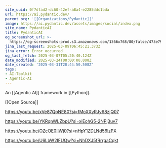 ```yaml
---
site_uuid: 0f7dfad2-dc60-42ef-a8a4-e2285ddc1bda
url: https://ai.pydantic.dev/
parent_org: '[[Organizations/Pydantic]]'
image: https://ai.pydantic.dev/assets/images/social/index.png
site_name: PydanticAI
title: PydanticAI
og_screenshot_url: >-
  https://og-screenshots-prod.s3.amazonaws.com/1366x768/80/false/473e7956a86382e6796123980a600b6f34412a694c4ed56c558fa1a9359ba1fd.jpeg
jina_last_request: 2025-03-09T06:45:21.373Z
jina_error: Error occurred
og_last_fetch: 2025-03-07T05:20:40.124Z
date_modified: 2025-03-24T00:00:00.000Z
date_created: '2025-03-31T20:44:50.508Z'
tags:
- AI-Toolkit
- Agentic-AI
---
```
























































An [[Agentic AI]] framework in [[Python]].

[[Open Source]]

https://youtu.be/xVe87QpNE80?si=fMoXXyRJy68zjQ07

https://youtu.be/YKRqnWLZbpU?si=xiEohG5-2NPj3uv7

https://youtu.be/OZcOE0IiWj0?si=nHpY1ZDLNd56lzPX

https://youtu.be/U6LbW2IFUQw?si=NhDXJ5fRrrgaCqkt
